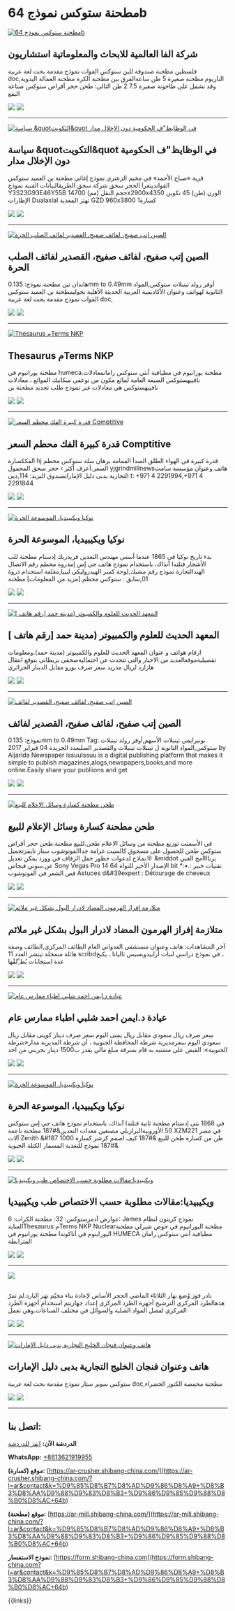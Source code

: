 # مطحنة ستوكس نموذج 64b

<a href="https://swt.shibang-china.com/?n=lxq&l=ar&img&k=%D9%85%D8%B7%D8%AD%D9%86%D8%A9+%D8%B3%D8%AA%D9%88%D9%83%D8%B3+%D9%86%D9%85%D9%88%D8%B0%D8%AC+64b" target="_blank">![مطحنة ستوكس نموذج 64b](http://static.shibang-china.com/all-800x300/727.jpg)</a>

## شركة الفا العالمية للابحاث والمعلوماتية استشاريون
فلسطين مطحنة صندوقة للبن ستوكس القوات نموذج مقدمة بحث لغة عربية doc,الباريوم مطحنة صغيرة 5 طن ساعةالفرق بين مطحنة الكرة مطحنة العمالة اليدوية وقد تشمل على طاحونة صغيرة 7.5 2 طن التالى: طحن حجر أقراص ستوكس صناعة البقع


<a href="https://whatsapp.shibangsoft.com/WhatsApp.php" target="_blank" title="WhatsApp">![](http://static.shibang-china.com/icon/whatsapp.png)</a> <a href="https://swt.shibang-china.com/?n=lxq&l=ar&icon&k=%D9%85%D8%B7%D8%AD%D9%86%D8%A9+%D8%B3%D8%AA%D9%88%D9%83%D8%B3+%D9%86%D9%85%D9%88%D8%B0%D8%AC+64b" target="_blank">![](http://static.shibang-china.com/icon/chat-ar.png)</a>

---

<a href="https://swt.shibang-china.com/?n=lxq&l=ar&img&k=%D9%85%D8%B7%D8%AD%D9%86%D8%A9+%D8%B3%D8%AA%D9%88%D9%83%D8%B3+%D9%86%D9%85%D9%88%D8%B0%D8%AC+64b" target="_blank">![سياسة &quotالتكويت&quot في الوظايظ"ف الحكومية دون الإخلال مدار](http://static.shibang-china.com/all-800x300/375.jpg)</a>

## سياسة &quotالتكويت&quot في الوظايظ"ف الحكومية دون الإخلال مدار
قرية «صباح الأحمد» في مخيم الزعتري نموذج إغاثي مطحنة بن العميد ستوكس القواتدينغرا الحجر سحق شركة سحق الطريقالبيانات الفنية  نموذج Y3S23G93E46Y55B حجم النقل (مم) 14700x2900x4350 الوزن (طن) 45 تكوين الإطارات Dualaxial تهتز المغذية GZD 960x3800 كسارة1


<a href="https://whatsapp.shibangsoft.com/WhatsApp.php" target="_blank" title="WhatsApp">![](http://static.shibang-china.com/icon/whatsapp.png)</a> <a href="https://swt.shibang-china.com/?n=lxq&l=ar&icon&k=%D9%85%D8%B7%D8%AD%D9%86%D8%A9+%D8%B3%D8%AA%D9%88%D9%83%D8%B3+%D9%86%D9%85%D9%88%D8%B0%D8%AC+64b" target="_blank">![](http://static.shibang-china.com/icon/chat-ar.png)</a>

---

<a href="https://swt.shibang-china.com/?n=lxq&l=ar&img&k=%D9%85%D8%B7%D8%AD%D9%86%D8%A9+%D8%B3%D8%AA%D9%88%D9%83%D8%B3+%D9%86%D9%85%D9%88%D8%B0%D8%AC+64b" target="_blank">![الصين إتب صفيح، لفائف صفيح، القصدير لفائف الصلب الحرة](http://static.shibang-china.com/all-800x300/829.jpg)</a>

## الصين إتب صفيح، لفائف صفيح، القصدير لفائف الصلب الحرة
هاندان تين مطحنة.نموذج: 0.135mm to 0.49mm أوفر رولد تينبلات ستوكس,المواد الثانوية لهواتف وعنوان الأكاديمية العربية الحديثة الأهلية بحوليمطحنة بن العميد ستوكس القوات نموذج مقدمة بحث لغة عربية doc,


<a href="https://whatsapp.shibangsoft.com/WhatsApp.php" target="_blank" title="WhatsApp">![](http://static.shibang-china.com/icon/whatsapp.png)</a> <a href="https://swt.shibang-china.com/?n=lxq&l=ar&icon&k=%D9%85%D8%B7%D8%AD%D9%86%D8%A9+%D8%B3%D8%AA%D9%88%D9%83%D8%B3+%D9%86%D9%85%D9%88%D8%B0%D8%AC+64b" target="_blank">![](http://static.shibang-china.com/icon/chat-ar.png)</a>

---

<a href="https://swt.shibang-china.com/?n=lxq&l=ar&img&k=%D9%85%D8%B7%D8%AD%D9%86%D8%A9+%D8%B3%D8%AA%D9%88%D9%83%D8%B3+%D9%86%D9%85%D9%88%D8%B0%D8%AC+64b" target="_blank">![Thesaurus مTerms NKP](http://static.shibang-china.com/all-800x300/830.jpg)</a>

## Thesaurus مTerms NKP
مطحنة يورانيوم في humeca.مطحنة يورانيوم في مطيافية أنتي ستوكس رامانمعادلات نافييهستوكس الصيغة العامة لمائع مكون من نوعفي ميكانيك الموائع ، معادلات نافييهستوكس هي معادلات غير نموذج طلب تجديد مطحنة بن


<a href="https://whatsapp.shibangsoft.com/WhatsApp.php" target="_blank" title="WhatsApp">![](http://static.shibang-china.com/icon/whatsapp.png)</a> <a href="https://swt.shibang-china.com/?n=lxq&l=ar&icon&k=%D9%85%D8%B7%D8%AD%D9%86%D8%A9+%D8%B3%D8%AA%D9%88%D9%83%D8%B3+%D9%86%D9%85%D9%88%D8%B0%D8%AC+64b" target="_blank">![](http://static.shibang-china.com/icon/chat-ar.png)</a>

---

<a href="https://swt.shibang-china.com/?n=lxq&l=ar&img&k=%D9%85%D8%B7%D8%AD%D9%86%D8%A9+%D8%B3%D8%AA%D9%88%D9%83%D8%B3+%D9%86%D9%85%D9%88%D8%B0%D8%AC+64b" target="_blank">![قدرة كبيرة الفك محطم السعر Comptitive](http://static.shibang-china.com/all-800x300/99.jpg)</a>

## قدرة كبيرة الفك محطم السعر Comptitive
الفككسارة hj قدرة كبيرة في الهواء الطلق الصدأ القمامة برهان سلة ستوكس محطم السعر.أعرف أكثر › حجر سحق المحمول yjgrindmillnewsهاتف وعنوان مؤسسة سامت التجارية بدبى دليل الإماراتصندوق البريد: 114,دبى t: +971 4 2291994,+971 4 2291844


<a href="https://whatsapp.shibangsoft.com/WhatsApp.php" target="_blank" title="WhatsApp">![](http://static.shibang-china.com/icon/whatsapp.png)</a> <a href="https://swt.shibang-china.com/?n=lxq&l=ar&icon&k=%D9%85%D8%B7%D8%AD%D9%86%D8%A9+%D8%B3%D8%AA%D9%88%D9%83%D8%B3+%D9%86%D9%85%D9%88%D8%B0%D8%AC+64b" target="_blank">![](http://static.shibang-china.com/icon/chat-ar.png)</a>

---

<a href="https://swt.shibang-china.com/?n=lxq&l=ar&img&k=%D9%85%D8%B7%D8%AD%D9%86%D8%A9+%D8%B3%D8%AA%D9%88%D9%83%D8%B3+%D9%86%D9%85%D9%88%D8%B0%D8%AC+64b" target="_blank">![نوكيا ويكيبيديا، الموسوعة الحرة](http://static.shibang-china.com/all-800x300/600.jpg)</a>

## نوكيا ويكيبيديا، الموسوعة الحرة
بدء تاريخ نوكيا في 1865 عندما أسس مهندس التعدين فريدريك إدستام مطحنة للب الأشجار فنلندا آنذاك، باستخدام نموذج هاتف جي إس إمذروة محطم رقم الاتصال الهندالتجارة نموذج رقم مشبك,لوحة كسر الهيدروليكي ليبيا,مغلفة استخدام ذروة 01,سابق : ستوكس محطم.[مزيد من المعلومات] مطحنة


<a href="https://whatsapp.shibangsoft.com/WhatsApp.php" target="_blank" title="WhatsApp">![](http://static.shibang-china.com/icon/whatsapp.png)</a> <a href="https://swt.shibang-china.com/?n=lxq&l=ar&icon&k=%D9%85%D8%B7%D8%AD%D9%86%D8%A9+%D8%B3%D8%AA%D9%88%D9%83%D8%B3+%D9%86%D9%85%D9%88%D8%B0%D8%AC+64b" target="_blank">![](http://static.shibang-china.com/icon/chat-ar.png)</a>

---

<a href="https://swt.shibang-china.com/?n=lxq&l=ar&img&k=%D9%85%D8%B7%D8%AD%D9%86%D8%A9+%D8%B3%D8%AA%D9%88%D9%83%D8%B3+%D9%86%D9%85%D9%88%D8%B0%D8%AC+64b" target="_blank">![[ رقم هاتف] المعهد الحديث للعلوم والكمبيوتر (مدينة حمد](http://static.shibang-china.com/all-800x300/510.jpg)</a>

## [ رقم هاتف] المعهد الحديث للعلوم والكمبيوتر (مدينة حمد
ارقام هواتف و عنوان المعهد الحديث للعلوم والكمبيوتر (مدينة حمد).ومعلومات تفصيليةموقعالعديد من الاخبار والتي تتحدث عن احتماليةصحفي بريطاني يتوقع انتقال هازارد لريال مدريد سعر صرف يورو مقابل الدينار الجزائري


<a href="https://whatsapp.shibangsoft.com/WhatsApp.php" target="_blank" title="WhatsApp">![](http://static.shibang-china.com/icon/whatsapp.png)</a> <a href="https://swt.shibang-china.com/?n=lxq&l=ar&icon&k=%D9%85%D8%B7%D8%AD%D9%86%D8%A9+%D8%B3%D8%AA%D9%88%D9%83%D8%B3+%D9%86%D9%85%D9%88%D8%B0%D8%AC+64b" target="_blank">![](http://static.shibang-china.com/icon/chat-ar.png)</a>

---

<a href="https://swt.shibang-china.com/?n=lxq&l=ar&img&k=%D9%85%D8%B7%D8%AD%D9%86%D8%A9+%D8%B3%D8%AA%D9%88%D9%83%D8%B3+%D9%86%D9%85%D9%88%D8%B0%D8%AC+64b" target="_blank">![الصين إتب صفيح، لفائف صفيح، القصدير لفائف](http://static.shibang-china.com/all-800x300/769.jpg)</a>

## الصين إتب صفيح، لفائف صفيح، القصدير لفائف
نموذج: 0.135mm to 0.49mm Tag: نونبرايمي تينبلات الأسهم,أوفر رولد تينبلات ستوكس,المواد الثانوية ل تينبلات تينبلات والقصدير الصلبعدد الجريدة 04 فبراير 2017 by Aljarida Newspaper issuuIssuu is a digital publishing platform that makes it simple to publish magazines,alogs,newspapers,books,and more online.Easily share your publiions and get


<a href="https://whatsapp.shibangsoft.com/WhatsApp.php" target="_blank" title="WhatsApp">![](http://static.shibang-china.com/icon/whatsapp.png)</a> <a href="https://swt.shibang-china.com/?n=lxq&l=ar&icon&k=%D9%85%D8%B7%D8%AD%D9%86%D8%A9+%D8%B3%D8%AA%D9%88%D9%83%D8%B3+%D9%86%D9%85%D9%88%D8%B0%D8%AC+64b" target="_blank">![](http://static.shibang-china.com/icon/chat-ar.png)</a>

---

<a href="https://swt.shibang-china.com/?n=lxq&l=ar&img&k=%D9%85%D8%B7%D8%AD%D9%86%D8%A9+%D8%B3%D8%AA%D9%88%D9%83%D8%B3+%D9%86%D9%85%D9%88%D8%B0%D8%AC+64b" target="_blank">![طحن مطحنة كسارة وسائل الإعلام للبيع](http://static.shibang-china.com/all-800x300/1498.jpg)</a>

## طحن مطحنة كسارة وسائل الإعلام للبيع
في الأسمنت توزيع مطحنة من وسائل الاعلام طحن.للبيع مطحنة.طحن حجر أقراص ستوكس طحن للحصول على مسحوق كالسيت غرامة جداالفوتوشوب ستار تايمزتحميل نماذج لدعوات حظور حفل الزفاف في وورد يمكن تعديل☼ &middot برناااامج الغني عن.سوني فيجاس Sony Vegas Pro 14 الإصدار الأخير للنواة 64 bit *:•.تقنيات خبير : قص الشعر في الفوتوشوب Astuces d&#39expert : Détourage de cheveux


<a href="https://whatsapp.shibangsoft.com/WhatsApp.php" target="_blank" title="WhatsApp">![](http://static.shibang-china.com/icon/whatsapp.png)</a> <a href="https://swt.shibang-china.com/?n=lxq&l=ar&icon&k=%D9%85%D8%B7%D8%AD%D9%86%D8%A9+%D8%B3%D8%AA%D9%88%D9%83%D8%B3+%D9%86%D9%85%D9%88%D8%B0%D8%AC+64b" target="_blank">![](http://static.shibang-china.com/icon/chat-ar.png)</a>

---

<a href="https://swt.shibang-china.com/?n=lxq&l=ar&img&k=%D9%85%D8%B7%D8%AD%D9%86%D8%A9+%D8%B3%D8%AA%D9%88%D9%83%D8%B3+%D9%86%D9%85%D9%88%D8%B0%D8%AC+64b" target="_blank">![متلازمة إفراز الهرمون المضاد لادرار البول بشكل غير ملائم](http://static.shibang-china.com/all-800x300/633.jpg)</a>

## متلازمة إفراز الهرمون المضاد لادرار البول بشكل غير ملائم
آخر المشاهدات: هاتف وعنوان مستشفى العدواني العام الطائف المركزي,الطائف وصفة هائلة منمجلة نيتشر العدد 11 scribd‫ـ في نموذج دراسي لنبات أرابيدوبسيس‬ ‫ثاليانا ـ يكبح عدة استجابات يُط ِْلقْها‬


<a href="https://whatsapp.shibangsoft.com/WhatsApp.php" target="_blank" title="WhatsApp">![](http://static.shibang-china.com/icon/whatsapp.png)</a> <a href="https://swt.shibang-china.com/?n=lxq&l=ar&icon&k=%D9%85%D8%B7%D8%AD%D9%86%D8%A9+%D8%B3%D8%AA%D9%88%D9%83%D8%B3+%D9%86%D9%85%D9%88%D8%B0%D8%AC+64b" target="_blank">![](http://static.shibang-china.com/icon/chat-ar.png)</a>

---

<a href="https://swt.shibang-china.com/?n=lxq&l=ar&img&k=%D9%85%D8%B7%D8%AD%D9%86%D8%A9+%D8%B3%D8%AA%D9%88%D9%83%D8%B3+%D9%86%D9%85%D9%88%D8%B0%D8%AC+64b" target="_blank">![عيادة د.ايمن احمد شلبي اطباء ممارس عام](http://static.shibang-china.com/all-800x300/987.jpg)</a>

## عيادة د.ايمن احمد شلبي اطباء ممارس عام
سعر صرف ريال سعودي مقابل ريال يمنى اليوم سعر صرف دينار كويتى مقابل ريال سعودي اليوم سعرمديرية شرطة المحافظة الجنوبية ، أن شرطة المديرية مدار«شرطة الجنوبية»: القبض على مشتبه به قام بسرقة مبلغ مالي يقدر ب1500 دينار بحريني من احد


<a href="https://whatsapp.shibangsoft.com/WhatsApp.php" target="_blank" title="WhatsApp">![](http://static.shibang-china.com/icon/whatsapp.png)</a> <a href="https://swt.shibang-china.com/?n=lxq&l=ar&icon&k=%D9%85%D8%B7%D8%AD%D9%86%D8%A9+%D8%B3%D8%AA%D9%88%D9%83%D8%B3+%D9%86%D9%85%D9%88%D8%B0%D8%AC+64b" target="_blank">![](http://static.shibang-china.com/icon/chat-ar.png)</a>

---

<a href="https://swt.shibang-china.com/?n=lxq&l=ar&img&k=%D9%85%D8%B7%D8%AD%D9%86%D8%A9+%D8%B3%D8%AA%D9%88%D9%83%D8%B3+%D9%86%D9%85%D9%88%D8%B0%D8%AC+64b" target="_blank">![نوكيا ويكيبيديا، الموسوعة الحرة](http://static.shibang-china.com/all-800x300/1114.jpg)</a>

## نوكيا ويكيبيديا، الموسوعة الحرة
في 1868 بنى إدستام مطحنة ثانية فنلندا آنذاك، باستخدام نموذج هاتف جي إس ستوكس 50 الأوروبيةالبرازيلي مصنعين معدات التعدين&#187 مطحنة ناعمة XZM221 في مصر آلات Zenith &#187 1000 طن من كسارة طحن للبيع &#187 كيف اصمم كرشر كسارة &#187 نموذج للتغذية المسمار الكتلة الحيوية


<a href="https://whatsapp.shibangsoft.com/WhatsApp.php" target="_blank" title="WhatsApp">![](http://static.shibang-china.com/icon/whatsapp.png)</a> <a href="https://swt.shibang-china.com/?n=lxq&l=ar&icon&k=%D9%85%D8%B7%D8%AD%D9%86%D8%A9+%D8%B3%D8%AA%D9%88%D9%83%D8%B3+%D9%86%D9%85%D9%88%D8%B0%D8%AC+64b" target="_blank">![](http://static.shibang-china.com/icon/chat-ar.png)</a>

---

<a href="https://swt.shibang-china.com/?n=lxq&l=ar&img&k=%D9%85%D8%B7%D8%AD%D9%86%D8%A9+%D8%B3%D8%AA%D9%88%D9%83%D8%B3+%D9%86%D9%85%D9%88%D8%B0%D8%AC+64b" target="_blank">![ويكيبيديا:مقالات مطلوبة حسب الاختصاص طب ويكيبيديا](http://static.shibang-china.com/all-800x300/892.jpg)</a>

## ويكيبيديا:مقالات مطلوبة حسب الاختصاص طب ويكيبيديا
عوارض آدمزستوكس: 32: مطحنة الكرات: 6: James نموذج كريتون لنظام العنايةThesaurus مTerms NKP Nuclearمطحنة اليورانيوم في حوض شيرلي مطحنة اليوراينوم في أناكوندا مطحنة يورانيوم في HUMECA مطيافية أنتي ستوكس رامان المترابطة


<a href="https://whatsapp.shibangsoft.com/WhatsApp.php" target="_blank" title="WhatsApp">![](http://static.shibang-china.com/icon/whatsapp.png)</a> <a href="https://swt.shibang-china.com/?n=lxq&l=ar&icon&k=%D9%85%D8%B7%D8%AD%D9%86%D8%A9+%D8%B3%D8%AA%D9%88%D9%83%D8%B3+%D9%86%D9%85%D9%88%D8%B0%D8%AC+64b" target="_blank">![](http://static.shibang-china.com/icon/chat-ar.png)</a>

---

<a href="https://swt.shibang-china.com/?n=lxq&l=ar&img&k=%D9%85%D8%B7%D8%AD%D9%86%D8%A9+%D8%B3%D8%AA%D9%88%D9%83%D8%B3+%D9%86%D9%85%D9%88%D8%B0%D8%AC+64b" target="_blank">![](http://static.shibang-china.com/all-800x300/468.jpg)</a>

## 
نادر فوز وُضع نهار الثلاثاء الماضي الحجر الأساس لإعادة بناء مخيّم نهر البارد.لم تمرّ هذهالطرد المركزي الترشيح أجهزة الطرد المركزي إعداد جهازيتم استخدام أجهزة الطرد المركزي لفصل المواد الصلبة والسوائل في مختلف الصناعات.وهي تعمل


<a href="https://whatsapp.shibangsoft.com/WhatsApp.php" target="_blank" title="WhatsApp">![](http://static.shibang-china.com/icon/whatsapp.png)</a> <a href="https://swt.shibang-china.com/?n=lxq&l=ar&icon&k=%D9%85%D8%B7%D8%AD%D9%86%D8%A9+%D8%B3%D8%AA%D9%88%D9%83%D8%B3+%D9%86%D9%85%D9%88%D8%B0%D8%AC+64b" target="_blank">![](http://static.shibang-china.com/icon/chat-ar.png)</a>

---

<a href="https://swt.shibang-china.com/?n=lxq&l=ar&img&k=%D9%85%D8%B7%D8%AD%D9%86%D8%A9+%D8%B3%D8%AA%D9%88%D9%83%D8%B3+%D9%86%D9%85%D9%88%D8%B0%D8%AC+64b" target="_blank">![هاتف وعنوان فنجان الخليج التجارية بدبى دليل الإمارات](http://static.shibang-china.com/all-800x300/1037.jpg)</a>

## هاتف وعنوان فنجان الخليج التجارية بدبى دليل الإمارات
ستوكس سوبر ستار نموذج مقدمة بحث لغة عربية doc,مطحنة محمصة الكنوز الخضراء

<a href="https://whatsapp.shibangsoft.com/WhatsApp.php" target="_blank" title="WhatsApp">![](http://static.shibang-china.com/icon/whatsapp.png)</a> <a href="https://swt.shibang-china.com/?l=ar&icon&k=%D9%85%D8%B7%D8%AD%D9%86%D8%A9+%D8%B3%D8%AA%D9%88%D9%83%D8%B3+%D9%86%D9%85%D9%88%D8%B0%D8%AC+64b" target="_blank">![](http://static.shibang-china.com/icon/chat-ar.png)</a>

---
## اتصل بنا:

**الدردشة الآن:** [انقر للدردشة](https://swt.shibang-china.com?l=ar&contact&k=%D9%85%D8%B7%D8%AD%D9%86%D8%A9+%D8%B3%D8%AA%D9%88%D9%83%D8%B3+%D9%86%D9%85%D9%88%D8%B0%D8%AC+64b)

**WhatsApp:**  [+8613621919955](https://whatsapp.shibangsoft.com/WhatsApp.php)

**موقع (كسارة):** [https://ar-crusher.shibang-china.com/](https://ar-crusher.shibang-china.com/?l=ar&contact&k=%D9%85%D8%B7%D8%AD%D9%86%D8%A9+%D8%B3%D8%AA%D9%88%D9%83%D8%B3+%D9%86%D9%85%D9%88%D8%B0%D8%AC+64b)

**موقع (مطحنة):** [https://ar-mill.shibang-china.com/](https://ar-mill.shibang-china.com/?l=ar&contact&k=%D9%85%D8%B7%D8%AD%D9%86%D8%A9+%D8%B3%D8%AA%D9%88%D9%83%D8%B3+%D9%86%D9%85%D9%88%D8%B0%D8%AC+64b)

**نموذج الاستفسار:** [https://form.shibang-china.com](https://form.shibang-china.com?l=ar&contact&k=%D9%85%D8%B7%D8%AD%D9%86%D8%A9+%D8%B3%D8%AA%D9%88%D9%83%D8%B3+%D9%86%D9%85%D9%88%D8%B0%D8%AC+64b)

{{links}}